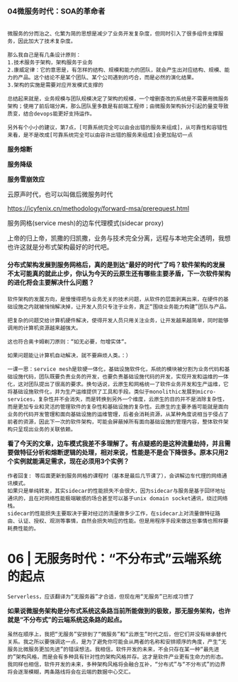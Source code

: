 

### 04微服务时代：SOA的革命者

~~~

微服务的分而治之、化繁为简的思想是减少了业务开发复杂度，但同时引入了很多组件支撑服务，因此加大了技术复杂度。

那么我自己是有几条设计原则：
1.技术服务于架构，架构服务于业务
2.康威定律：它的意思是，有怎样的结构、规模和能力的团队，就会产生出对应结构、规模、能力的产品。这个结论不是某个团队、某个公司遇到的巧合，而是必然的演化结果。
3.架构的实施是需要对应开发模式支撑的

总结起来就是，业务规模与团队规模决定了架构的规模，一个增删查改的系统是不需要用微服务架构；使用了前后端分离，那么团队里多数是有前端工程师；由微服务架构拆分引起的量变导致质变，结合devops能更好支持运作。

另外有个小小的建议，第7点，[可靠系统完全可以由会出错的服务来组成]，从可靠性和容错性来看，是不是改成[可靠系统完全可以由容许出错的服务来组成]会更加贴切一点
~~~



**服务熔断**

**服务降级**

**服务雪崩效应**





云原声时代，也可以叫做后微服务时代

https://icyfenix.cn/methodology/forward-msa/prerequest.html



服务网格(service mesh)的边车代理模式(sidecar proxy)



上帝的归上帝，凯撒的归凯撒，业务与技术完全分离，远程与本地完全透明，我想也许这就是分布式架构最好的时代吧。



#### 分布式架构发展到服务网格后，真的是到达“最好的时代”了吗？软件架构的发展不太可能真的就此止步，你认为今天的云原生还有哪些主要矛盾，下一次软件架构的进化将会主要解决什么问题？

~~~
软件架构的发展方向，是慢慢得把与业务无关的技术问题，从软件的层面剥离出来，在硬件的基础设施之内就被悄悄解决掉，让开发人员只专注于业务，真正“围绕业务能力构建”团队与产品。

把复杂的问题交给计算机硬件解决，使得开发人员只用关注业务，让开发越来越简单，同时能够调用的计算机资源越来越强大。

这也符合奥卡姆剃刀原则：“如无必要，勿增实体“。

如果问题能让计算机自动解决，就不要麻烦人类。：）
~~~



~~~
一课一思：service mesh是软硬一体化，基础设施软件化，系统的模块被分割为业务代码和基础设施代码，团队既要负责业务的开发，也要负责基础设施代码的开发，实现开发和运维的一体化，这对团队提出了很高的要求。换句话说，云原生和网格统一了软件业务开发和生产运维，它将基础设施软件化，并为生产运维提供了工具和手段。类似于monolithic发展到micro-services，复杂性并不会消失，而是转换到另外一个维度，云原生的目的并不是消除复杂性，而是更加专业和灵活的管理软件的复杂性和基础设施的复杂性。云原生的主要矛盾可能就是面向业务的代码开发管理和面向基础设施的运维管理，后者会消耗资源，从某种角度说相当于侵占了前者的资源，因此下一次的软件架构，可能会屏蔽掉所有面向基础设施的管理内容，整体软件架构只呈现出业务的关联依赖。
~~~



**看了今天的文章，边车模式我差不多理解了。有点疑惑的是这种流量劫持，并且需要做特征分析和熔断逻辑的处理，相对来说，性能是不是会下降很多。原本只用2个实例就能满足需求，现在必须用3个实例？**

~~~
作者回复: 等后面更新到服务网格的课程时（基本是最后几节课了），会讲解边车代理的网络通讯模式。
如果只是单纯转发，其实sidecar的性能损失不会很大，因为sidecar与服务是基于回环地址通讯的，且在对网络性能极端敏感的场合甚至可以基于unix domain socket通讯，绕过网络栈。
sidecar的性能损失主要取决于要对经过的流量做多少工作，在sidecar上对流量做特征路由、认证、授权、观测等事情，自然会损失响应的性能。但是用程序手段来做这些事情也照样要耗费性能的。
~~~





# 06 | 无服务时代：“不分布式”云端系统的起点

~~~
Serverless，应该翻译为“无服务器”才合适，但现在用“无服务”已形成习惯了
~~~

**如果说微服务架构是分布式系统这条路当前所能做到的极致，那无服务架构，也许就是“不分布式”的云端系统这条路的起点。**

~~~
虽然在顺序上，我把“无服务”安排到了“微服务”和“云原生”时代之后，但它们并没有继承替代关系。我之所以要强调这一点，是为了避免你可能会从两者的名称和安排顺序的角度，产生“无服务比微服务更加先进”的错误想法。我相信，软件开发的未来，不会只存在某一种“最先进的”架构风格，而是会有多种具有针对性的架构风格并存。这才是软件产业更有生命力的形态。我同样也相信，软件开发的未来，多种架构风格将会融合互补，“分布式”与“不分布式”的边界将会逐渐模糊，两条路线将会在云端的数据中心交汇。
~~~

